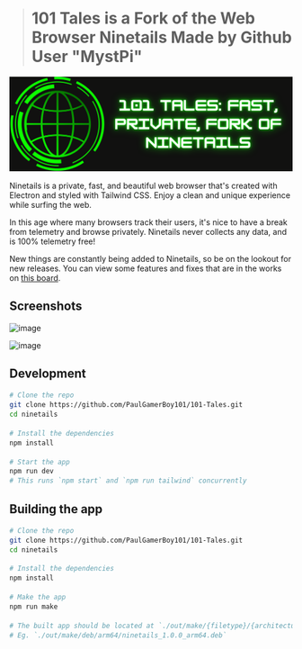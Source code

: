 > # 101 Tales is a Fork of the Web Browser Ninetails Made by Github User "MystPi"

<img width="1500" alt="101 Tales Banner" src="https://github.com/PaulGamerBoy101/101-Tales/blob/9ae08d1046fc4d5ed8ee61e3404e28754485c00e/101%20Tales%20Fast%2C%20Private%2C%20Fork%20of%20Ninetails.png">


Ninetails is a private, fast, and beautiful web browser that's created with Electron and styled with Tailwind CSS. Enjoy a clean and unique experience while surfing the web.

In this age where many browsers track their users, it's nice to have a break from telemetry and browse privately. Ninetails never collects any data, and is 100% telemetry free!

New things are constantly being added to Ninetails, so be on the lookout for new releases. You can view some features and fixes that are in the works on [this board](https://github.com/MystPi/ninetails/projects/1).

## Screenshots
![image](https://user-images.githubusercontent.com/86574651/158018722-68023be6-b8a4-43b8-b1c9-16bdf886c744.png)

![image](https://user-images.githubusercontent.com/86574651/158018748-45ddc408-30b9-4baf-8ee0-4cad28fdbd48.png)

## Development
```bash
# Clone the repo
git clone https://github.com/PaulGamerBoy101/101-Tales.git
cd ninetails

# Install the dependencies
npm install

# Start the app
npm run dev
# This runs `npm start` and `npm run tailwind` concurrently
```

## Building the app
```bash
# Clone the repo
git clone https://github.com/PaulGamerBoy101/101-Tales.git
cd ninetails

# Install the dependencies
npm install

# Make the app
npm run make

# The built app should be located at `./out/make/{filetype}/{architecture}/{filename}.{filetype}`
# Eg. `./out/make/deb/arm64/ninetails_1.0.0_arm64.deb`
```
